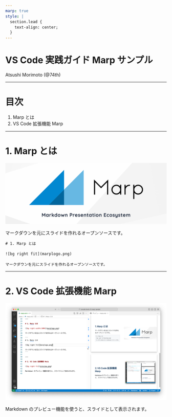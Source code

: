 ```yaml
---
marp: true
style: |
  section.lead {
    text-align: center;
  }
---
```


<!-- _class: lead -->

# VS Code 実践ガイド Marp サンプル

Atsushi Morimoto (@74th)

---

# 目次

1. Marp とは
2. VS Code 拡張機能 Marp

---

# 1. Marp とは

![bg right width:100%](marplogo.png)

マークダウンを元にスライドを作れるオープンソースです。

```
# 1. Marp とは

![bg right fit](marplogo.png)

マークダウンを元にスライドを作れるオープンソースです。
```

---

# 2. VS Code 拡張機能 Marp

![bg right fit](preview.png)

Markdown のプレビュー機能を使うと、スライドとして表示されます。
